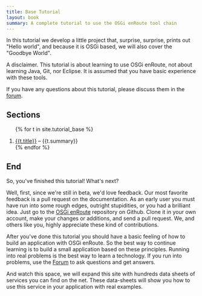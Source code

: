 ```yaml
---
title: Base Tutorial
layout: book
summary: A complete tutorial to use the OSGi enRoute tool chain
---
```


In this tutorial we develop a little project that, surprise, surprise,  prints out "Hello world", and because it is OSGi based, we will also cover the "Goodbye World". 

A disclaimer. This tutorial is about learning to use OSGi enRoute, not about learning Java, Git, nor Eclipse. It is assumed that you have basic experience with these tools.

If you have any questions about this tutorial, please discuss them in the [forum][forum].

## Sections

<div>
<ol>

{% for t in site.tutorial_base %}<li><a href="{{ site.baseurl }}{{t.url}}">{{t.title}}</a> – {{t.summary}}</li>
{% endfor %}

</ol>
</div>


## End

So, you've finished this tutorial! What's next?

Well, first, since we're still in beta, we'd love feedback. Our most favorite feedback is a pull request on the documentation. As an early user you must have run into some rough edges, outright stupidities, or you had a brilliant idea. Just go to the [OSGi enRoute][enroute-doc] repository on Github. Clone it in your own account, make your changes or additions, and send a pull request. We, and others like you, highly appreciate these kind of contributions.

After you've done this tutorial you should have a basic feeling of how to build an application with  OSGi enRoute. So the best way to continue learning is to build a small application based on these principles. Running into real problems is the best way to learn a technology. If you run into problems, use the [Forum][forum] to ask questions and get answers.

And watch this space, we will expand this site with hundreds data sheets of services you can find on the net. These data-sheets will show you how to use this service in your application with real examples. 

  

[forum]: /forum.html
[enroute-doc]: https://github.com/osgi/osgi.enroute/tree/master/osgi.enroute.doc

